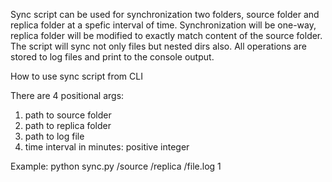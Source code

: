 Sync script can be used for synchronization two folders, source folder and replica folder at a spefic interval of time.
Synchronization will be one-way, replica folder will be modified to exactly match content of the source folder.
The script will sync not only files but nested dirs also.
All operations are stored to log files and print to the console output.

How to use sync script from CLI

There are 4 positional args:
1. path to source folder
2. path to replica folder
3. path to log file
4. time interval in minutes: positive integer

Example: python sync.py /source /replica /file.log 1
